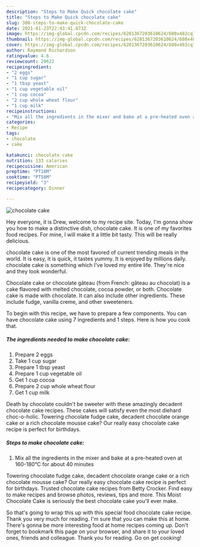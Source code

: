 ```yaml
---
description: "Steps to Make Quick chocolate cake"
title: "Steps to Make Quick chocolate cake"
slug: 308-steps-to-make-quick-chocolate-cake
date: 2021-01-23T22:43:41.873Z
image: https://img-global.cpcdn.com/recipes/6281367203610624/680x482cq70/chocolate-cake-recipe-main-photo.jpg
thumbnail: https://img-global.cpcdn.com/recipes/6281367203610624/680x482cq70/chocolate-cake-recipe-main-photo.jpg
cover: https://img-global.cpcdn.com/recipes/6281367203610624/680x482cq70/chocolate-cake-recipe-main-photo.jpg
author: Raymond Richardson
ratingvalue: 4.6
reviewcount: 29622
recipeingredient:
- "2 eggs"
- "1 cup sugar"
- "1 tbsp yeast"
- "1 cup vegetable oil"
- "1 cup cocoa"
- "2 cup whole wheat flour"
- "1 cup milk"
recipeinstructions:
- "Mix all the ingredients in the mixer and bake at a pre-heated oven at 160-180°C for about 40 minutes"
categories:
- Recipe
tags:
- chocolate
- cake

katakunci: chocolate cake 
nutrition: 133 calories
recipecuisine: American
preptime: "PT18M"
cooktime: "PT58M"
recipeyield: "3"
recipecategory: Dinner

---
```



![chocolate cake](https://img-global.cpcdn.com/recipes/6281367203610624/680x482cq70/chocolate-cake-recipe-main-photo.jpg)

Hey everyone, it is Drew, welcome to my recipe site. Today, I'm gonna show you how to make a distinctive dish, chocolate cake. It is one of my favorites food recipes. For mine, I will make it a little bit tasty. This will be really delicious.

chocolate cake is one of the most favored of current trending meals in the world. It is easy, it is quick, it tastes yummy. It is enjoyed by millions daily. chocolate cake is something which I've loved my entire life. They're nice and they look wonderful.

Chocolate cake or chocolate gâteau (from French: gâteau au chocolat) is a cake flavored with melted chocolate, cocoa powder, or both. Chocolate cake is made with chocolate. It can also include other ingredients. These include fudge, vanilla creme, and other sweeteners.


To begin with this recipe, we have to prepare a few components. You can have chocolate cake using 7 ingredients and 1 steps. Here is how you cook that.

<!--inarticleads1-->

##### The ingredients needed to make chocolate cake:

1. Prepare 2 eggs
1. Take 1 cup sugar
1. Prepare 1 tbsp yeast
1. Prepare 1 cup vegetable oil
1. Get 1 cup cocoa
1. Prepare 2 cup whole wheat flour
1. Get 1 cup milk


Death by chocolate couldn&#39;t be sweeter with these amazingly decadent chocolate cake recipes. These cakes will satisfy even the most diehard choc-o-holic. Towering chocolate fudge cake, decadent chocolate orange cake or a rich chocolate mousse cake? Our really easy chocolate cake recipe is perfect for birthdays. 

<!--inarticleads2-->

##### Steps to make chocolate cake:

1. Mix all the ingredients in the mixer and bake at a pre-heated oven at 160-180°C for about 40 minutes


Towering chocolate fudge cake, decadent chocolate orange cake or a rich chocolate mousse cake? Our really easy chocolate cake recipe is perfect for birthdays. Trusted chocolate cake recipes from Betty Crocker. Find easy to make recipes and browse photos, reviews, tips and more. This Moist Chocolate Cake is seriously the best chocolate cake you&#39;ll ever make. 

So that's going to wrap this up with this special food chocolate cake recipe. Thank you very much for reading. I'm sure that you can make this at home. There's gonna be more interesting food at home recipes coming up. Don't forget to bookmark this page on your browser, and share it to your loved ones, friends and colleague. Thank you for reading. Go on get cooking!
